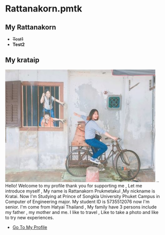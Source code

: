 # Rattanakorn.pmtk
## My Rattanakorn
* ~~Test1~~
* **Test2**

## My krataip
![alt text](https://github.com/krataip/Rattanakorn.pmtk/blob/master/profile.jpg "Logo Title Pro")
.. Hello! Welcome to my profile thank you for supporting me , Let me introduce myself , My name is Rattanakorn  Prukmetakul ,My nickname is Kratai. Now I'm Studying at Prince of Songkla University Phuket Campus in Computer of Engineering major. 
My student ID is 5735512076 now I'm senior. I'm come from Hatyai Thailand , My family have 3 persons include my father , my mother and me. I like to travel , Like to take a photo and like to try new experiences.

* [Go To My Profile](https://krataip.github.io/Rattanakorn.pmtk/assign1)

